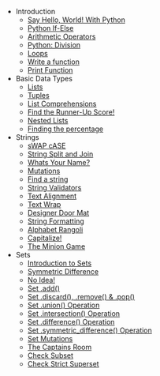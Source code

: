 - Introduction
   - [Say Hello, World! With Python](Introduction/Say_Hello_World_With_Python.py)
   - [Python If-Else](Introduction/Python_If_Else.py)
   - [Arithmetic Operators](Introduction/Arithmetic_Operators.py)
   - [Python: Division](Introduction/Python_Division.py)
   - [Loops](Introduction/Loops.py)
   - [Write a function](Introduction/Write_a_function.py)
   - [Print Function](Introduction/Print_Function.py)
- Basic Data Types
   - [Lists](Basic_Data_Types/Lists.py)
   - [Tuples](Basic_Data_Types/Tuples.py)
   - [List Comprehensions](Basic_Data_Types/List_Comprehensions.py)
   - [Find the Runner-Up Score!](Basic_Data_Types/Find_the_Runner_Up_Score.py)
   - [Nested Lists](Basic_Data_Types/Nested_Lists.py)
   - [Finding the percentage](Basic_Data_Types/Finding_the_percentage.py)
 - Strings
   - [sWAP cASE](Strings/sWAP_cASE.py)
   - [String Split and Join](Strings/String_Split_and_Join.py)
   - [Whats Your Name?](Strings/What's_Your_Name.py)
   - [Mutations](Strings/Mutations.py)
   - [Find a string](Strings/Find_a_string.py)
   - [String Validators](Strings/String_Validators.py)
   - [Text Alignment](Strings/Text_Alignment.py)
   - [Text Wrap](Strings/Text_Wrap.py)
   - [Designer Door Mat](Strings/DesignerDoorMat.py)
   - [String Formatting](Strings/String_Formatting.py)
   - [Alphabet Rangoli](Strings/Alphabet_Rangoli.py)
   - [Capitalize!](Strings/Capitalize.py)
   - [The Minion Game](Strings/TheMinionGame.py)
- Sets
   - [Introduction to Sets](Sets/IntroductiontoSets.py)
   - [Symmetric Difference](Sets/SymmetricDifference.py)
   - [No Idea!](Sets/NoIdea.py)
   - [Set .add()](Sets/Setadd.py)
   - [Set .discard(), .remove() &amp; .pop()](Sets/Setdiscardremoveamppop.py)
   - [Set .union() Operation](Sets/SetunionOperation.py)
   - [Set .intersection() Operation](Sets/SetintersectionOperation.py)
   - [Set .difference() Operation](Sets/SetdifferenceOperation.py)
   - [Set .symmetric_difference() Operation](Sets/Setsymmetric_differenceOperation.py)
   - [Set Mutations](Sets/SetMutations.py)
   - [The Captains Room](Sets/TheCaptainsRoom.py)
   - [Check Subset](Sets/CheckSubset.py)
   - [Check Strict Superset](Sets/CheckStrictSuperset.py)
